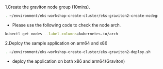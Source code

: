 1.Create the graviton node group (10mins).
```bash
. ~/environment/eks-workshop-create-cluster/eks-graviton2-create-nodegroup.sh
```
* Please use the following code to check the node arch.
```bash
kubectl get nodes --label-columns=kubernetes.io/arch
```

2.Deploy the sample application on arm64 and x86
```bash
. ~/environment/eks-workshop-create-cluster/eks-graviton2-deploy.sh
```
* deploy the application on both x86 and arm64(Graviton)